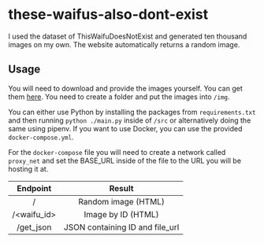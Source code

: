 # these-waifus-also-dont-exist
I used the dataset of ThisWaifuDoesNotExist and generated ten thousand images on my own. The website automatically returns a random image. 

## Usage
You will need to download and provide the images yourself. You can get them [here](https://docs.google.com/uc?export=download&id=1PnHPLrV549MsYuGgcMXfk6qP0lcAIdPZ).
You need to create a folder and put the images into `/img`.

You can either use Python by installing the packages from `requirements.txt` and then running `python ./main.py` inside of `/src` or 
alternatively doing the same using pipenv. If you want to use Docker, you can use the provided `docker-compose.yml`.

For the `docker-compose` file you will need to create a network called `proxy_net` and set the BASE_URL inside of the file to the URL you will be hosting it at.

| Endpoint    | Result                          |
| :---------: | :-----------------------------: |
| /           | Random image (HTML)             |
| /<waifu_id> | Image by ID (HTML)              |
|  /get_json  | JSON containing ID and file_url |
